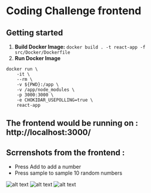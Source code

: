 # Coding Challenge frontend

## Getting started
1. **Build Docker Image:** `docker build . -t react-app -f src/Docker/Dockerfile`
2. **Run Docker Image** 
```
docker run \                                                                       
    -it \
    --rm \
    -v ${PWD}:/app \
    -v /app/node_modules \
    -p 3000:3000 \
    -e CHOKIDAR_USEPOLLING=true \
    react-app
```

## The frontend would be running on : http://localhost:3000/

## Scrrenshots from the frontend :

- Press Add to add a number
- Press sample to sample 10 random numbers

![alt text](https://ibb.co/KwtWtLn)
![alt text](https://ibb.co/LQHDqVV)
![alt text](https://ibb.co/7jwrvWt)